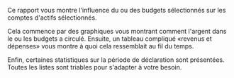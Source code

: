 Ce rapport vous montre l'influence du ou des budgets sélectionnés sur les comptes d'actifs sélectionnés.

Cela commence par des graphiques vous montrant comment l'argent dans le ou les budgets a circulé. Ensuite, un tableau compliqué «revenus et dépenses» vous montre à quoi cela ressemblait au fil du temps.

Enfin, certaines statistiques sur la période de déclaration sont présentées. Toutes les listes sont triables pour s'adapter à votre besoin.